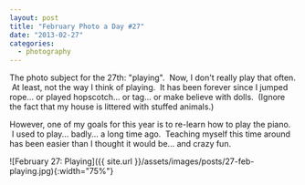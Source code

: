 ```yaml
---
layout: post
title: "February Photo a Day #27"
date: "2013-02-27"
categories:
  - photography
---
```


The photo subject for the 27th: "playing".  Now, I don't really play that often.  At least, not the way I think of playing.  It has been forever since I jumped rope... or played hopscotch... or tag... or make believe with dolls.  (Ignore the fact that my house is littered with stuffed animals.)

However, one of my goals for this year is to re-learn how to play the piano.  I used to play... badly... a long time ago.  Teaching myself this time around has been easier than I thought it would be... and crazy fun.

![February 27: Playing]({{ site.url }}/assets/images/posts/27-feb-playing.jpg){:width="75%"}
